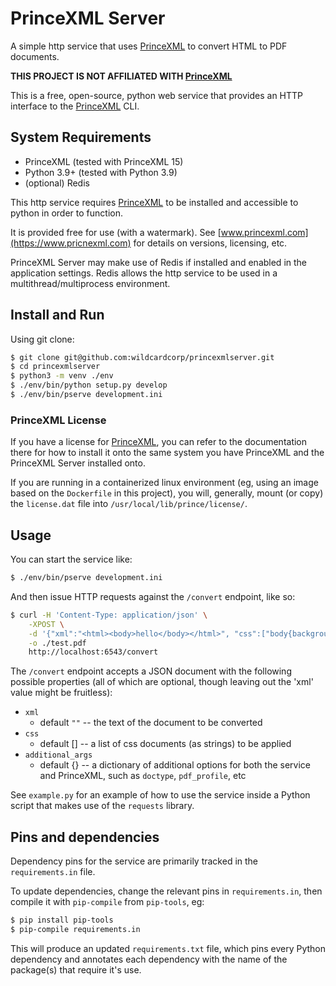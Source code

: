 PrinceXML Server
================

A simple http service that uses [PrinceXML](https://www.princexml.com/) to convert HTML to PDF documents.

**THIS PROJECT IS NOT AFFILIATED WITH [PrinceXML](https://www.princexml.com/)**

This is a free, open-source, python web service that provides an HTTP interface to
the [PrinceXML](https://www.princexml.com) CLI.


## System Requirements

  * PrinceXML (tested with PrinceXML 15)
  * Python 3.9+ (tested with Python 3.9)
  * (optional) Redis

This http service requires [PrinceXML](https://www.princexml.com/) to be installed and accessible to
python in order to function.

It is provided free for use (with a watermark). See [www.princexml.com](https://www.pricnexml.com) for details
on versions, licensing, etc.

PrinceXML Server may make use of Redis if installed and enabled in the application
settings. Redis allows the http service to be used in a multithread/multiprocess
environment.


## Install and Run

Using git clone:

```bash
$ git clone git@github.com:wildcardcorp/princexmlserver.git
$ cd princexmlserver
$ python3 -m venv ./env
$ ./env/bin/python setup.py develop
$ ./env/bin/pserve development.ini
```
### PrinceXML License

If you have a license for [PrinceXML](https://www.princexml.com), you can refer to the documentation
there for how to install it onto the same system you have PrinceXML and the
PrinceXML Server installed onto.

If you are running in a containerized linux environment (eg, using an image
based on the `Dockerfile` in this project), you will, generally,
mount (or copy) the `license.dat` file into `/usr/local/lib/prince/license/`.


## Usage

You can start the service like:

```bash
$ ./env/bin/pserve development.ini
```

And then issue HTTP requests against the `/convert` endpoint, like so:

```bash
$ curl -H 'Content-Type: application/json' \
    -XPOST \
    -d '{"xml":"<html><body>hello</body></html>", "css":["body{background-color:lime}"], "additional_args":{"doctype":"html"}}' \
    -o ./test.pdf
    http://localhost:6543/convert
```

The `/convert` endpoint accepts a JSON document with the following possible
properties (all of which are optional, though leaving out the 'xml' value might
be fruitless):

* `xml`
  * default `""` -- the text of the document to be converted
* `css`
  * default [] -- a list of css documents (as strings) to be applied
* `additional_args`
  * default {} -- a dictionary of additional options for both the service and PrinceXML, such as `doctype`, `pdf_profile`, etc

See `example.py` for an example of how to use the service inside a
Python script that makes use of the `requests` library.


## Pins and dependencies

Dependency pins for the service are primarily tracked in the `requirements.in` file.

To update dependencies, change the relevant pins in `requirements.in`, then compile
it with `pip-compile` from `pip-tools`, eg:

```bash
$ pip install pip-tools
$ pip-compile requirements.in
```

This will produce an updated `requirements.txt` file, which pins every Python dependency
and annotates each dependency with the name of the package(s) that require it's use.
